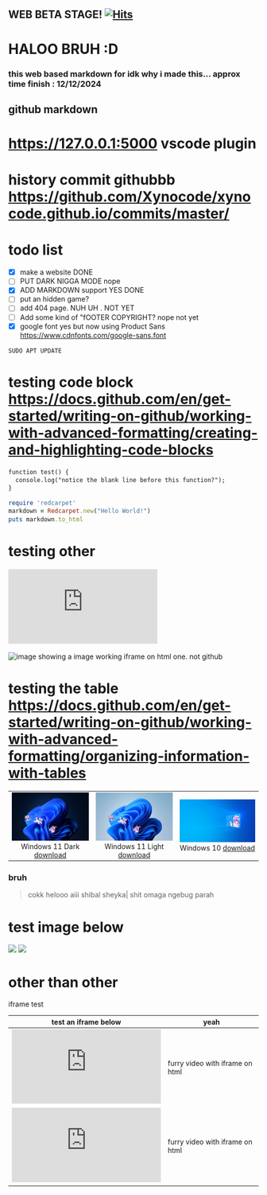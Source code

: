 ## WEB BETA STAGE! [![Hits](https://hits.seeyoufarm.com/api/count/incr/badge.svg?url=https%3A%2F%2Fgithub.com%2FXynocode%2FXynocode.github.io&count_bg=%2379C83D&title_bg=%23555555&icon=github.svg&icon_color=%23E7E7E7&title=Pages+Views&edge_flat=false)]([https://hits.seeyoufarm.com](https://github.com/Xynocode/xynocode.github.io))
# HALOO BRUH :D
### this web based markdown for idk why i made this... approx time finish : 12/12/2024
## github markdown
# https://127.0.0.1:5000 vscode plugin 
# history commit githubbb https://github.com/Xynocode/xynocode.github.io/commits/master/
# todo list
- [x] make a website DONE
- [ ] PUT DARK NIGGA MODE nope
- [x] ADD MARKDOWN support YES DONE
- [ ] put an hidden game?
- [ ] add 404 page. NUH UH . NOT YET 
- [ ] Add some kind of "fOOTER COPYRIGHT? nope not yet
- [x] google font yes but now using Product Sans https://www.cdnfonts.com/google-sans.font
```
SUDO APT UPDATE
```
# testing code block https://docs.github.com/en/get-started/writing-on-github/working-with-advanced-formatting/creating-and-highlighting-code-blocks
```
function test() {
  console.log("notice the blank line before this function?");
}
```
```ruby
require 'redcarpet'
markdown = Redcarpet.new("Hello World!")
puts markdown.to_html
```
# testing other
<iframe class="iframe-responsive" src="https://www.youtube.com/embed/WIhzBSJ1Zd0" frameborder="0" allowfullscreen></iframe>

![image](https://github.com/Xynocode/Xynocode.github.io/assets/91467886/208b73ad-1551-4770-9c27-79b87bf1636b)
showing a image working iframe on html one. not github

# testing the table https://docs.github.com/en/get-started/writing-on-github/working-with-advanced-formatting/organizing-information-with-tables
|      |      |      |
| :----: | :----: | :----: |
|![](https://raw.githubusercontent.com/TukangM/furry-wallpaper/main/sashley/img0_3840-2160W11-dark.jpg)Windows 11 Dark [download](https://raw.githubusercontent.com/TukangM/furry-wallpaper/main/sashley/img0_3840-2160W11-dark.jpg)|![](https://raw.githubusercontent.com/TukangM/furry-wallpaper/main/sashley/img0_3840x2160%20W11%20wm.jpg)Windows 11 Light [download](https://raw.githubusercontent.com/TukangM/furry-wallpaper/main/sashley/img0_3840x2160%20W11%20wm.jpg)|![](https://raw.githubusercontent.com/TukangM/furry-wallpaper/main/sashley/img0_3840x2160%20wm.jpg)Windows 10 [download](https://raw.githubusercontent.com/TukangM/furry-wallpaper/main/sashley/img0_3840x2160%20wm.jpg)

### bruh
 > cokk helooo aiii shibal sheyka| shit omaga ngebug parah

 # test image below

![](https://i.pinimg.com/736x/fd/82/03/fd82036edc255d511e6a3ae0a4b03837.jpg) ![](https://pbs.twimg.com/media/FKBhbCqacAUl35T.jpg)


# other than other
iframe test 

| test an iframe below | yeah |
| --- | --- |
| <iframe class="iframe-responsive" src="https://www.youtube.com/embed/WIhzBSJ1Zd0" frameborder="0" allowfullscreen></iframe> | furry video with iframe on html |
| <iframe class="iframe-responsive" src="https://www.youtube.com/embed/WIhzBSJ1Zd0" frameborder="0" allowfullscreen></iframe> | furry video with iframe on html |



